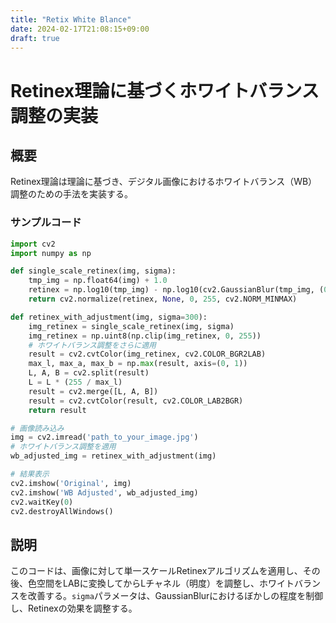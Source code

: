 ```yaml
---
title: "Retix White Blance"
date: 2024-02-17T21:08:15+09:00
draft: true
---
```


# Retinex理論に基づくホワイトバランス調整の実装

## 概要

Retinex理論は理論に基づき、デジタル画像におけるホワイトバランス（WB）調整のための手法を実装する。

### サンプルコード

```python
import cv2
import numpy as np

def single_scale_retinex(img, sigma):
    tmp_img = np.float64(img) + 1.0
    retinex = np.log10(tmp_img) - np.log10(cv2.GaussianBlur(tmp_img, (0, 0), sigma))
    return cv2.normalize(retinex, None, 0, 255, cv2.NORM_MINMAX)

def retinex_with_adjustment(img, sigma=300):
    img_retinex = single_scale_retinex(img, sigma)
    img_retinex = np.uint8(np.clip(img_retinex, 0, 255))
    # ホワイトバランス調整をさらに適用
    result = cv2.cvtColor(img_retinex, cv2.COLOR_BGR2LAB)
    max_l, max_a, max_b = np.max(result, axis=(0, 1))
    L, A, B = cv2.split(result)
    L = L * (255 / max_l)
    result = cv2.merge([L, A, B])
    result = cv2.cvtColor(result, cv2.COLOR_LAB2BGR)
    return result

# 画像読み込み
img = cv2.imread('path_to_your_image.jpg')
# ホワイトバランス調整を適用
wb_adjusted_img = retinex_with_adjustment(img)

# 結果表示
cv2.imshow('Original', img)
cv2.imshow('WB Adjusted', wb_adjusted_img)
cv2.waitKey(0)
cv2.destroyAllWindows()
```

## 説明

このコードは、画像に対して単一スケールRetinexアルゴリズムを適用し、その後、色空間をLABに変換してからLチャネル（明度）を調整し、ホワイトバランスを改善する。`sigma`パラメータは、GaussianBlurにおけるぼかしの程度を制御し、Retinexの効果を調整する。
